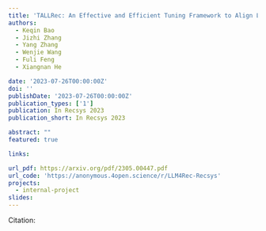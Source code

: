 ```yaml
---
title: 'TALLRec: An Effective and Efficient Tuning Framework to Align Large Language Model with Recommendation'
authors:
  - Keqin Bao
  - Jizhi Zhang
  - Yang Zhang
  - Wenjie Wang
  - Fuli Feng 
  - Xiangnan He

date: '2023-07-26T00:00:00Z'
doi: ''
publishDate: '2023-07-26T00:00:00Z'
publication_types: ['1']
publication: In Recsys 2023 
publication_short: In Recsys 2023 

abstract: ""
featured: true

links:

url_pdf: https://arxiv.org/pdf/2305.00447.pdf
url_code: 'https://anonymous.4open.science/r/LLM4Rec-Recsys'
projects:
  - internal-project
slides:
---
```




Citation:
